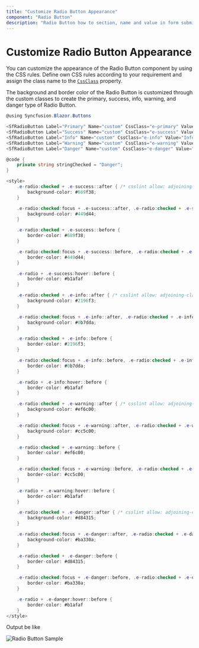 ```yaml
---
title: "Customize Radio Button Appearance"
component: "Radio Button"
description: "Radio Button how to section, name and value in form submit, customize Radio Button appearance."
---
```


# Customize Radio Button Appearance

You can customize the appearance of the Radio Button component by using the CSS rules.
Define own CSS rules according to your requirement and assign the class name to the [`CssClass`](https://help.syncfusion.com/cr/blazor/Syncfusion.Blazor.Buttons.SfRadioButton-1.html) property.

The background and border color of the Radio Button is customized through the custom classes to create the primary, success, info, warning, and danger type of Radio Button.

```csharp
@using Syncfusion.Blazor.Buttons

<SfRadioButton Label="Primary" Name="custom" CssClass="e-primary" Value="Primary" @bind-Checked="stringChecked"></SfRadioButton><br />
<SfRadioButton Label="Success" Name="custom" CssClass="e-success" Value="Success" @bind-Checked="stringChecked"></SfRadioButton><br />
<SfRadioButton Label="Info" Name="custom" CssClass="e-info" Value="Info" @bind-Checked="stringChecked"></SfRadioButton><br />
<SfRadioButton Label="Warning" Name="custom" CssClass="e-warning" Value="Warning" @bind-Checked="stringChecked"></SfRadioButton><br />
<SfRadioButton Label="Danger" Name="custom" CssClass="e-danger" Value="Danger" @bind-Checked="stringChecked"></SfRadioButton>

@code {
    private string stringChecked = "Danger";
}

<style>
    .e-radio:checked + .e-success::after { /* csslint allow: adjoining-classes */
        background-color: #689f38;
    }

    .e-radio:checked:focus + .e-success::after, .e-radio:checked + .e-success:hover::after { /* csslint allow: adjoining-classes */
        background-color: #449d44;
    }

    .e-radio:checked + .e-success::before {
        border-color: #689f38;
    }

    .e-radio:checked:focus + .e-success::before, .e-radio:checked + .e-success:hover::before { /* csslint allow: adjoining-classes */
        border-color: #449d44;
    }

    .e-radio + .e-success:hover::before {
        border-color: #b1afaf
    }

    .e-radio:checked + .e-info::after { /* csslint allow: adjoining-classes */
        background-color: #2196f3;
    }

    .e-radio:checked:focus + .e-info::after, .e-radio:checked + .e-info:hover::after { /* csslint allow: adjoining-classes */
        background-color: #0b7dda;
    }

    .e-radio:checked + .e-info::before {
        border-color: #2196f3;
    }

    .e-radio:checked:focus + .e-info::before, .e-radio:checked + .e-info:hover::before {
        border-color: #0b7dda;
    }

    .e-radio + .e-info:hover::before {
        border-color: #b1afaf
    }

    .e-radio:checked + .e-warning::after { /* csslint allow: adjoining-classes */
        background-color: #ef6c00;
    }

    .e-radio:checked:focus + .e-warning::after, .e-radio:checked + .e-warning:hover::after { /* csslint allow: adjoining-classes */
        background-color: #cc5c00;
    }

    .e-radio:checked + .e-warning::before {
        border-color: #ef6c00;
    }

    .e-radio:checked:focus + .e-warning::before, .e-radio:checked + .e-warning:hover::before {
        border-color: #cc5c00;
    }

    .e-radio + .e-warning:hover::before {
        border-color: #b1afaf
    }

    .e-radio:checked + .e-danger::after { /* csslint allow: adjoining-classes */
        background-color: #d84315;
    }

    .e-radio:checked:focus + .e-danger::after, .e-radio:checked + .e-danger:hover::after { /* csslint allow: adjoining-classes */
        background-color: #ba330a;
    }

    .e-radio:checked + .e-danger::before {
        border-color: #d84315;
    }

    .e-radio:checked:focus + .e-danger::before, .e-radio:checked + .e-danger:hover::before {
        border-color: #ba330a;
    }

    .e-radio + .e-danger:hover::before {
        border-color: #b1afaf
    }
</style>

```

Output be like

![Radio Button Sample](./../images/rb-custom.png)
